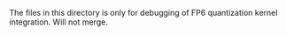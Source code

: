 The files in this directory is only for debugging of FP6 quantization kernel integration. Will not merge.
